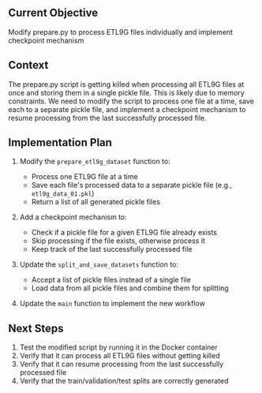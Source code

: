 ## Current Objective
Modify prepare.py to process ETL9G files individually and implement checkpoint mechanism

## Context
The prepare.py script is getting killed when processing all ETL9G files at once and storing them in a single pickle file. This is likely due to memory constraints. We need to modify the script to process one file at a time, save each to a separate pickle file, and implement a checkpoint mechanism to resume processing from the last successfully processed file.

## Implementation Plan
1. Modify the `prepare_etl9g_dataset` function to:
   - Process one ETL9G file at a time
   - Save each file's processed data to a separate pickle file (e.g., `etl9g_data_01.pkl`)
   - Return a list of all generated pickle files

2. Add a checkpoint mechanism to:
   - Check if a pickle file for a given ETL9G file already exists
   - Skip processing if the file exists, otherwise process it
   - Keep track of the last successfully processed file

3. Update the `split_and_save_datasets` function to:
   - Accept a list of pickle files instead of a single file
   - Load data from all pickle files and combine them for splitting

4. Update the `main` function to implement the new workflow

## Next Steps
1. Test the modified script by running it in the Docker container
2. Verify that it can process all ETL9G files without getting killed
3. Verify that it can resume processing from the last successfully processed file
4. Verify that the train/validation/test splits are correctly generated
